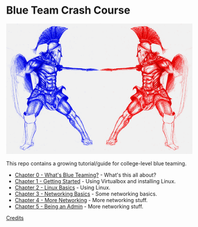 # Blue Team Crash Course

![RedTeam!](images/red-vs-blue.png)

This repo contains a growing tutorial/guide for college-level blue teaming.

* [Chapter 0 - What's Blue Teaming?](Chapter0-WhatsBlueTeaming) - What's this all about?
* [Chapter 1 - Getting Started](Chapter1-GettingStarted) - Using Virtualbox and installing Linux.
* [Chapter 2 - Linux Basics](Chapter2-LinuxBasics) - Using Linux.
* [Chapter 3 - Networking Basics](Chapter3-NetworkingBasics) - Some networking basics.
* [Chapter 4 - More Networking](Chapter4-MoreNetworking) - More networking stuff.
* [Chapter 5 - Being an Admin](Chapter5-BeingAnAdmin) - More networking stuff.


[Credits](credits)